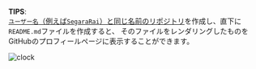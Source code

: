 **TIPS**:  
[`ユーザー名`（例えば`SegaraRai`）と同じ名前のリポジトリ](https://github.com/SegaraRai/SegaraRai)を作成し、直下に`README.md`ファイルを作成すると、
そのファイルをレンダリングしたものをGitHubのプロフィールページに表示することができます。

![clock](https://svgclock.abelia.workers.dev/clock.svg)
